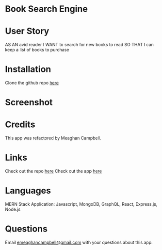 # Book Search Engine

# User Story
AS AN avid reader
I WANT to search for new books to read
SO THAT I can keep a list of books to purchase

# Installation
Clone the github repo [here](https://github.com/MeaghanCampbell/book-search-engine)

# Screenshot

# Credits
This app was refactored by Meaghan Campbell.

# Links
Check out the repo [here](#)
Check out the app [here](#)

# Languages
MERN Stack Application: Javascript, MongoDB, GraphQL, React, Express.js, Node.js

# Questions
Email emeaghancampbell@gmail.com with your questions about this app.